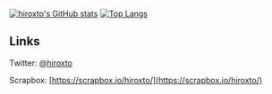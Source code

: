 [![hiroxto's GitHub stats](https://github-readme-stats.vercel.app/api?username=hiroxto&count_private=true)](https://github.com/hiroxto)
[![Top Langs](https://github-readme-stats.vercel.app/api/top-langs/?username=hiroxto&layout=compact)](https://github.com/hiroxto)

## Links

Twitter: [@hiroxto](https://scrapbox.io/hiroxto/)

Scrapbox: [https://scrapbox.io/hiroxto/](https://scrapbox.io/hiroxto/)
